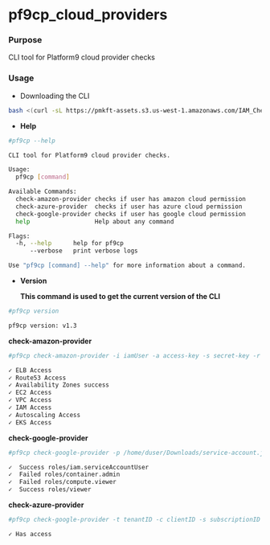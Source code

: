 # pf9cp_cloud_providers

### Purpose
   CLI tool for Platform9 cloud provider checks
   
### Usage
- Downloading the CLI 
```sh
bash <(curl -sL https://pmkft-assets.s3.us-west-1.amazonaws.com/IAM_Checker/pf9cp_setup)
```
- **Help** 
```sh
#pf9cp --help

CLI tool for Platform9 cloud provider checks.

Usage:
  pf9cp [command]

Available Commands:
  check-amazon-provider checks if user has amazon cloud permission
  check-azure-provider  checks if user has azure cloud permission
  check-google-provider checks if user has google cloud permission
  help                  Help about any command

Flags:
  -h, --help      help for pf9cp
      --verbose   print verbose logs

Use "pf9cp [command] --help" for more information about a command.
```
- **Version**

  **This command is used to get the current version of the CLI**
```sh
#pf9cp version

pf9cp version: v1.3
``` 

**check-amazon-provider**
```sh
#pf9cp check-amazon-provider -i iamUser -a access-key -s secret-key -r us-east-1

✓ ELB Access
✓ Route53 Access
✓ Availability Zones success
✓ EC2 Access
✓ VPC Access
✓ IAM Access
✓ Autoscaling Access
✓ EKS Access
```
**check-google-provider**
```sh
#pf9cp check-google-provider -p /home/duser/Downloads/service-account.json -n testProject -e user@email.com

✓  Success roles/iam.serviceAccountUser
✓  Failed roles/container.admin
✓  Failed roles/compute.viewer
✓  Success roles/viewer
```

**check-azure-provider**
```sh
#pf9cp check-google-provider -t tenantID -c clientID -s subscriptionID -k secretKey

✓ Has access
```
